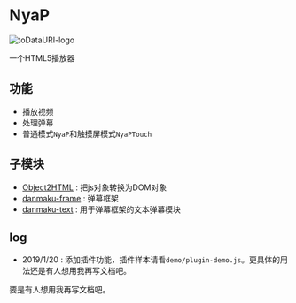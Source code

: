 NyaP
====

![toDataURI-logo](https://jiajiajiang.github.io/staticRepo/NyaP/logo.png)

一个HTML5播放器

## 功能
* 播放视频
* 处理弹幕
* 普通模式`NyaP`和触摸屏模式`NyaPTouch`

## 子模块
* [Object2HTML](/JiaJiaJiang/Object2HTML) : 把js对象转换为DOM对象
* [danmaku-frame](/JiaJiaJiang/danmaku-frame) : 弹幕框架
* [danmaku-text](/JiaJiaJiang/danmaku-text) : 用于弹幕框架的文本弹幕模块

## log
* 2019/1/20 : 添加插件功能，插件样本请看`demo/plugin-demo.js`。更具体的用法还是有人想用我再写文档吧。

要是有人想用我再写文档吧。
